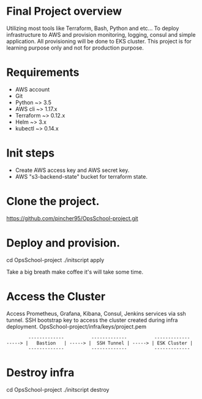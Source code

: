 # Final Project overview
Utilizing most tools like Terraform, Bash, Python and etc...
To deploy infrastructure to AWS and provision monitoring, logging, consul and simple application.
All provisioning will be done to EKS cluster.
This project is for learning purpose only and not for production purpose.  


# Requirements
- AWS account
- Git
- Python ~> 3.5
- AWS cli ~> 1.17.x
- Terraform ~> 0.12.x
- Helm ~> 3.x
- kubectl ~> 0.14.x

# Init steps
- Create AWS access key and AWS secret key.
- AWS "s3-backend-state" bucket for terraform state.

# Clone the project.
https://github.com/pincher95/OpsSchool-project.git

# Deploy and provision.
cd OpsSchool-project
./initscript apply

Take a big breath make coffee it's will take some time.

# Access the Cluster
Access Prometheus, Grafana, Kibana, Consul, Jenkins services via ssh tunnel.
SSH bootstrap key to access the cluster created during infra deployment.
OpsSchool-project/infra/keys/project.pem

````
        -------------          -------------          -------------
-----> |   Bastion   | -----> |  SSH Tunnel | -----> | ESK Cluster | 
        -------------          -------------          ------------- 
````
# Destroy infra 
cd OpsSchool-project
./initscript destroy
